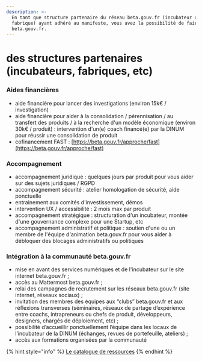 ```yaml
---
description: >-
  En tant que structure partenaire du réseau beta.gouv.fr (incubateur ou
  fabrique) ayant adhéré au manifeste, vous avez la possibilité de faire appel à
  beta.gouv.fr.
---
```


# des structures partenaires \(incubateurs, fabriques, etc\)

### Aides financières

* aide financière pour lancer des investigations \(environ 15k€ / investigation\)
* aide financière pour aider à la consolidation / pérennisation / au transfert des produits / à la recherche d'un modèle économique \(environ 30k€ / produit\) : intervention d'un\(e\) coach financé\(e\) par la DINUM pour réussir une consolidation de produit 
* cofinancement FAST : [https://beta.gouv.fr/approche/fast](https://beta.gouv.fr/approche/fast)

### Accompagnement

* accompagnement juridique : quelques jours par produit pour vous aider sur des sujets juridiques / RGPD
* accompagnement sécurité : atelier homologation de sécurité, aide ponctuelle
* entrainement aux comités d'investissement, démos
* intervention UX / accessibilité  : 2 mois max par produit
* accompagnement stratégique : structuration d'un incubateur, montée d'une gouvernance complexe pour une Startup, etc 
* accompagnement administratif et politique : soutien d'une ou un membre de l'équipe d'animation beta.gouv.fr pour vous aider à débloquer des blocages administratifs ou politiques

### Intégration à la communauté beta.gouv.fr

* mise en avant des services numériques et de l'incubateur sur le site internet beta.gouv.fr ;
* accès au Mattermost beta.gouv.fr ; 
* relai des campagnes de recrutement sur les réseaux beta.gouv.fr \(site internet, réseaux sociaux\) ;
* invitation des membres des équipes aux “clubs” beta.gouv.fr et aux réflexions transverses \(séminaires, réseaux de partage d’expérience entre coachs, intrapreneurs ou chefs de produit, développeurs, designers, chargés de déploiement, etc\) ;
* possibilité d’accueillir ponctuellement l’équipe dans les locaux de l’incubateur de la DINUM \(échanges, revues de portefeuille, ateliers\) ;
* accès aux formations organisées par la communauté

{% hint style="info" %}
[Le catalogue de ressources](https://docs.google.com/presentation/d/1JfhbG15lsqXScHEFaWhmaypASZvWcZiPrdkRxSvX6Y4/edit?usp=sharing)
{% endhint %}

